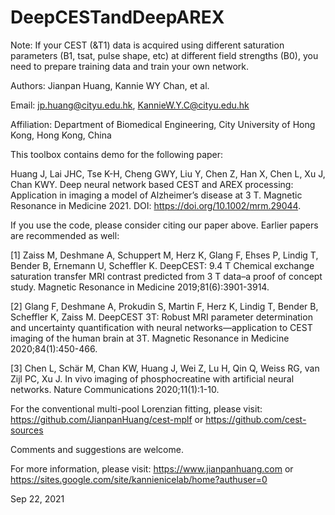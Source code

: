 # DeepCESTandDeepAREX

Note: If your CEST (&T1) data is acquired using different saturation parameters (B1, tsat, pulse shape, etc) at different field strengths (B0), you need to prepare training data and train your own network.

Authors: Jianpan Huang, Kannie WY Chan, et al.

Email: jp.huang@cityu.edu.hk, KannieW.Y.C@cityu.edu.hk

Affiliation: Department of Biomedical Engineering, City University of Hong Kong, Hong Kong, China

This toolbox contains demo for the following paper:

Huang J, Lai JHC, Tse K-H, Cheng GWY, Liu Y, Chen Z, Han X, Chen L, Xu J, Chan KWY. Deep neural network based CEST and AREX processing: Application in imaging a model of Alzheimer’s disease at 3 T. Magnetic Resonance in Medicine 2021. DOI: https://doi.org/10.1002/mrm.29044.

If you use the code, please consider citing our paper above. Earlier papers are recommended as well:

[1] Zaiss M, Deshmane A, Schuppert M, Herz K, Glang F, Ehses P, Lindig T, Bender B, Ernemann U, Scheffler K. DeepCEST: 9.4 T Chemical exchange saturation transfer MRI contrast predicted from 3 T data–a proof of concept study. Magnetic Resonance in Medicine 2019;81(6):3901-3914.

[2] Glang F, Deshmane A, Prokudin S, Martin F, Herz K, Lindig T, Bender B, Scheffler K, Zaiss M. DeepCEST 3T: Robust MRI parameter determination and uncertainty quantification with neural networks—application to CEST imaging of the human brain at 3T. Magnetic Resonance in Medicine 2020;84(1):450-466.

[3] Chen L, Schär M, Chan KW, Huang J, Wei Z, Lu H, Qin Q, Weiss RG, van Zijl PC, Xu J. In vivo imaging of phosphocreatine with artificial neural networks. Nature Communications 2020;11(1):1-10.

For the conventional multi-pool Lorenzian fitting, please visit: https://github.com/JianpanHuang/cest-mplf or https://github.com/cest-sources

Comments and suggestions are welcome.

For more information, please visit: https://www.jianpanhuang.com or https://sites.google.com/site/kannienicelab/home?authuser=0

Sep 22, 2021

